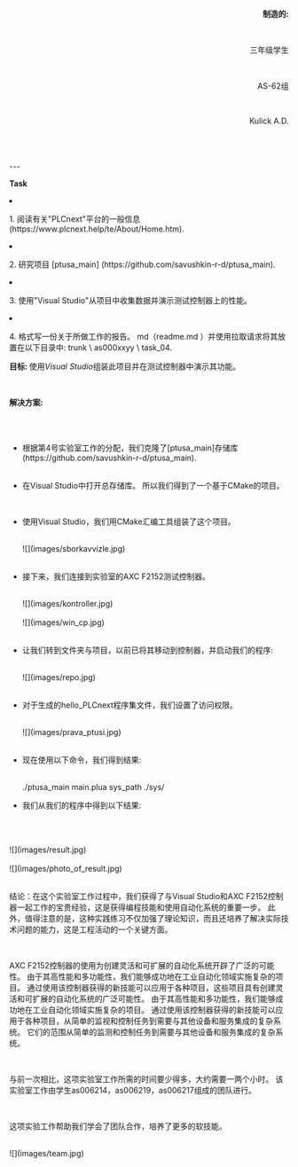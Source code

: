 <p align="right"><strong>制造的:</strong></p><br>
<p align="right">三年级学生</p><br>
<p align="right">AS-62组</p><br>
<p align="right">Kulick A.D.</p>
<br><br><br>
---
<p><strong>Task</strong><p>
<li><p>1. 阅读有关"PLCnext"平台的一般信息(https://www.plcnext.help/te/About/Home.htm).</li></p>

<li><p> 2. 研究项目 [ptusa_main] (https://github.com/savushkin-r-d/ptusa_main).</li></p> 
<li><p>3. 使用"Visual Studio"从项目中收集数据并演示测试控制器上的性能。</li></p> 
<li><p>4. 格式写一份关于所做工作的报告。 md（readme.md ）并使用拉取请求将其放置在以下目录中: trunk \ as000xxyy \ task_04.</li></p>
<p><strong>目标: </strong>使用<em>Visual Studio</em>组装此项目并在测试控制器中演示其功能。</p>
<br>
<p> <strong>解决方案:</strong> </p>
<br>
<ul>
<br>
<li>根据第4号实验室工作的分配，我们克隆了[ptusa_main]存储库(https://github.com/savushkin-r-d/ptusa_main).</li>
<br>
<li><p>在Visual Studio中打开总存储库。 所以我们得到了一个基于CMake的项目。</p></li>
<br>
<li><p>使用Visual Studio，我们用CMake汇编工具组装了这个项目。</p></li>
<br>
![](images/sborkavvizle.jpg)
<br><br>
<li><p>接下来，我们连接到实验室的AXC F2152测试控制器。</p></li>
<br>
![](images/kontroller.jpg)
<br><br>
![](images/win_cp.jpg)
<br><br>
<li><p>让我们转到文件夹与项目，以前已将其移动到控制器，并启动我们的程序:</p></li>
<br>
![](images/repo.jpg)
<br><br>
<li><p>对于生成的hello_PLCnext程序集文件，我们设置了访问权限。</p></li>
<br>
![](images/prava_ptusi.jpg)
<br><br>
<li><p>现在使用以下命令，我们得到结果:</p></li>
<br>
./ptusa_main  main.plua  sys_path  ./sys/
<br>
<li><p>我们从我们的程序中得到以下结果:</p></li>
<br>
</ul>
<br>
![](images/result.jpg)
<br><br>
![](images/photo_of_result.jpg)
<br><br>
<p>结论：在这个实验室工作过程中，我们获得了与Visual Studio和AXC F2152控制器一起工作的宝贵经验，这是获得编程技能和使用自动化系统的重要一步。 此外，值得注意的是，这种实践练习不仅加强了理论知识，而且还培养了解决实际技术问题的能力，这是工程活动的一个关键方面。</p>
<br>
<p>AXC F2152控制器的使用为创建灵活和可扩展的自动化系统开辟了广泛的可能性。 由于其高性能和多功能性，我们能够成功地在工业自动化领域实施复杂的项目。 通过使用该控制器获得的新技能可以应用于各种项目，这些项目具有创建灵活和可扩展的自动化系统的广泛可能性。 由于其高性能和多功能性，我们能够成功地在工业自动化领域实施复杂的项目。 通过使用该控制器获得的新技能可以应用于各种项目，从简单的监视和控制任务到需要与其他设备和服务集成的复杂系统。 它们的范围从简单的监测和控制任务到需要与其他设备和服务集成的复杂系统。</p>
<br>
<p>与前一次相比，这项实验室工作所需的时间要少得多，大约需要一两个小时。 该实验室工作由学生as006214，as006219，as006217组成的团队进行。</p>
<br>
<p>这项实验工作帮助我们学会了团队合作，培养了更多的软技能。</p><br>
![](images/team.jpg)
<br><br>

